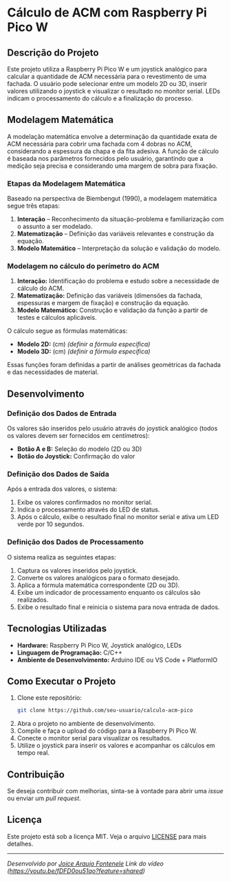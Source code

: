 # Cálculo de ACM com Raspberry Pi Pico W

## Descrição do Projeto
Este projeto utiliza a Raspberry Pi Pico W e um joystick analógico para calcular a quantidade de ACM necessária para o revestimento de uma fachada. O usuário pode selecionar entre um modelo 2D ou 3D, inserir valores utilizando o joystick e visualizar o resultado no monitor serial. LEDs indicam o processamento do cálculo e a finalização do processo.

## Modelagem Matemática
A modelação matemática envolve a determinação da quantidade exata de ACM necessária para cobrir uma fachada com 4 dobras no ACM, considerando a espessura da chapa e da fita adesiva. A função de cálculo é baseada nos parâmetros fornecidos pelo usuário, garantindo que a medição seja precisa e considerando uma margem de sobra para fixação.

### Etapas da Modelagem Matemática
Baseado na perspectiva de Biembengut (1990), a modelagem matemática segue três etapas:
1. **Interação** – Reconhecimento da situação-problema e familiarização com o assunto a ser modelado.
2. **Matematização** – Definição das variáveis relevantes e construção da equação.
3. **Modelo Matemático** – Interpretação da solução e validação do modelo.

### Modelagem no cálculo do perímetro do ACM
1. **Interação:** Identificação do problema e estudo sobre a necessidade de cálculo do ACM.
2. **Matematização:** Definição das variáveis (dimensões da fachada, espessuras e margem de fixação) e construção da equação.
3. **Modelo Matemático:** Construção e validação da função a partir de testes e cálculos aplicáveis.

O cálculo segue as fórmulas matemáticas:
- **Modelo 2D:** (cm) *(definir a fórmula específica)*
- **Modelo 3D:** (cm) *(definir a fórmula específica)*

Essas funções foram definidas a partir de análises geométricas da fachada e das necessidades de material.

## Desenvolvimento

### Definição dos Dados de Entrada
Os valores são inseridos pelo usuário através do joystick analógico (todos os valores devem ser fornecidos em centímetros):
- **Botão A e B:** Seleção do modelo (2D ou 3D)
- **Botão do Joystick:** Confirmação do valor

### Definição dos Dados de Saída
Após a entrada dos valores, o sistema:
1. Exibe os valores confirmados no monitor serial.
2. Indica o processamento através do LED de status.
3. Após o cálculo, exibe o resultado final no monitor serial e ativa um LED verde por 10 segundos.

### Definição dos Dados de Processamento
O sistema realiza as seguintes etapas:
1. Captura os valores inseridos pelo joystick.
2. Converte os valores analógicos para o formato desejado.
3. Aplica a fórmula matemática correspondente (2D ou 3D).
4. Exibe um indicador de processamento enquanto os cálculos são realizados.
5. Exibe o resultado final e reinicia o sistema para nova entrada de dados.

## Tecnologias Utilizadas
- **Hardware:** Raspberry Pi Pico W, Joystick analógico, LEDs
- **Linguagem de Programação:** C/C++
- **Ambiente de Desenvolvimento:** Arduino IDE ou VS Code + PlatformIO

## Como Executar o Projeto
1. Clone este repositório:
   ```sh
   git clone https://github.com/seu-usuario/calculo-acm-pico
   ```
2. Abra o projeto no ambiente de desenvolvimento.
3. Compile e faça o upload do código para a Raspberry Pi Pico W.
4. Conecte o monitor serial para visualizar os resultados.
5. Utilize o joystick para inserir os valores e acompanhar os cálculos em tempo real.

## Contribuição
Se deseja contribuir com melhorias, sinta-se à vontade para abrir uma *issue* ou enviar um *pull request*.

## Licença
Este projeto está sob a licença MIT. Veja o arquivo [LICENSE](LICENSE) para mais detalhes.

---

*Desenvolvido por [Joice Araujo Fontenele](https://github.com/Joiceaf)*
*Link do vídeo (https://youtu.be/fDFD0ou51qo?feature=shared)*

